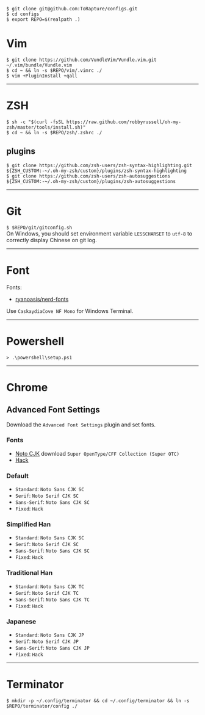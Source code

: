 ```
$ git clone git@github.com:ToRapture/configs.git
$ cd configs
$ export REPO=$(realpath .)
```

# Vim
`$ git clone https://github.com/VundleVim/Vundle.vim.git ~/.vim/bundle/Vundle.vim`  
`$ cd ~ && ln -s $REPO/vim/.vimrc ./`  
`$ vim +PluginInstall +qall`

------

# ZSH
`$ sh -c "$(curl -fsSL https://raw.github.com/robbyrussell/oh-my-zsh/master/tools/install.sh)"`  
`$ cd ~ && ln -s $REPO/zsh/.zshrc ./`

## plugins
`$ git clone https://github.com/zsh-users/zsh-syntax-highlighting.git ${ZSH_CUSTOM:-~/.oh-my-zsh/custom}/plugins/zsh-syntax-highlighting`  
`$ git clone https://github.com/zsh-users/zsh-autosuggestions ${ZSH_CUSTOM:-~/.oh-my-zsh/custom}/plugins/zsh-autosuggestions`

------

# Git
`$ $REPO/git/gitconfig.sh`  
On Windows, you should set environment variable `LESSCHARSET` to `utf-8` to correctly display Chinese on git log.

------

# Font
Fonts:
* [ryanoasis/nerd-fonts](https://github.com/ryanoasis/nerd-fonts)

Use `CaskaydiaCove NF Mono` for Windows Terminal.

------

# Powershell
`> .\powershell\setup.ps1`

------

# Chrome
## Advanced Font Settings
Download the `Advanced Font Settings` plugin and set fonts.  

### Fonts
* [Noto CJK](https://www.google.com/get/noto/help/cjk/) download `Super OpenType/CFF Collection (Super OTC)`
* [Hack](https://sourcefoundry.org/hack/)


### Default
* `Standard`: `Noto Sans CJK SC`
* `Serif`: `Noto Serif CJK SC`
* `Sans-Serif`: `Noto Sans CJK SC`
* `Fixed`: `Hack`

### Simplified Han
* `Standard`: `Noto Sans CJK SC`
* `Serif`: `Noto Serif CJK SC`
* `Sans-Serif`: `Noto Sans CJK SC`
* `Fixed`: `Hack`

### Traditional Han
* `Standard`: `Noto Sans CJK TC`
* `Serif`: `Noto Serif CJK TC`
* `Sans-Serif`: `Noto Sans CJK TC`
* `Fixed`: `Hack`

### Japanese
* `Standard`: `Noto Sans CJK JP`
* `Serif`: `Noto Serif CJK JP`
* `Sans-Serif`: `Noto Sans CJK JP`
* `Fixed`: `Hack`

------

# Terminator
`$ mkdir -p ~/.config/terminator && cd ~/.config/terminator && ln -s $REPO/terminator/config ./`
